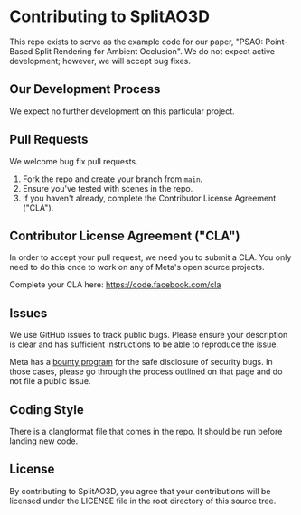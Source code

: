 # Contributing to SplitAO3D
This repo exists to serve as the example code for our paper, "PSAO: Point-Based Split Rendering for Ambient Occlusion".  We do not expect active development; however, we will accept bug fixes.

## Our Development Process
We expect no further development on this particular project.

## Pull Requests
We welcome bug fix pull requests.

1. Fork the repo and create your branch from `main`.
2. Ensure you've tested with scenes in the repo.
3. If you haven't already, complete the Contributor License Agreement ("CLA").

## Contributor License Agreement ("CLA")
In order to accept your pull request, we need you to submit a CLA. You only need
to do this once to work on any of Meta's open source projects.

Complete your CLA here: <https://code.facebook.com/cla>

## Issues
We use GitHub issues to track public bugs. Please ensure your description is
clear and has sufficient instructions to be able to reproduce the issue.

Meta has a [bounty program](https://www.facebook.com/whitehat/) for the safe
disclosure of security bugs. In those cases, please go through the process
outlined on that page and do not file a public issue.

## Coding Style  
There is a clangformat file that comes in the repo.  It should be run before landing new code.

## License
By contributing to SplitAO3D, you agree that your contributions will be licensed
under the LICENSE file in the root directory of this source tree.
